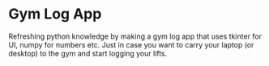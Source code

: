# Gym Log App

Refreshing python knowledge by making a gym log app that uses tkinter for UI, numpy for numbers etc.
Just in case you want to carry your laptop (or desktop) to the gym and start logging your lifts.
